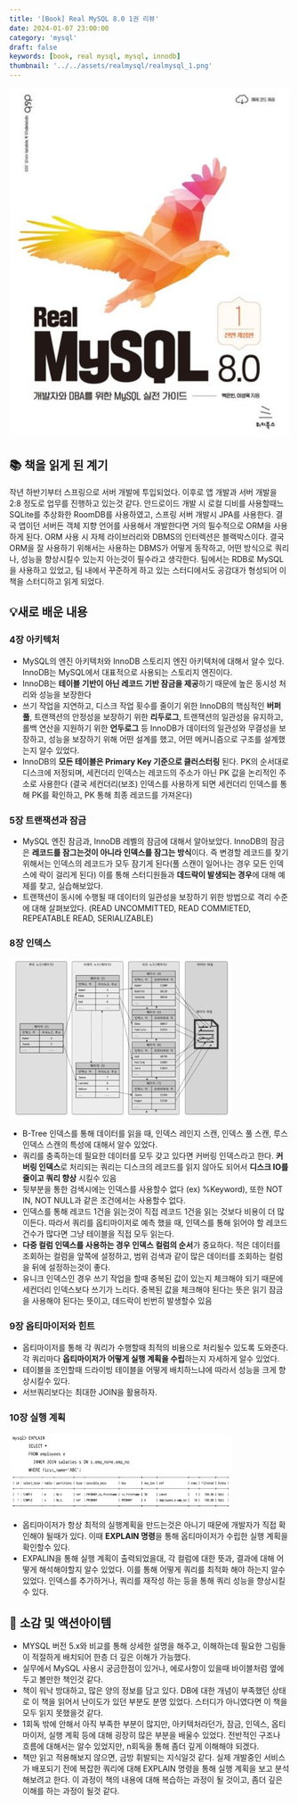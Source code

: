 ```yaml
---
title: '[Book] Real MySQL 8.0 1권 리뷰'
date: 2024-01-07 23:00:00
category: 'mysql'
draft: false
keywords: [book, real mysql, mysql, innodb]
thumbnail: '../../assets/realmysql/realmysql_1.png'
---
```


![](../../assets/realmysql/realmysql_1.png)

## 📚 책을 읽게 된 계기

작년 하반기부터 스프링으로 서버 개발에 투입되었다. 이후로 앱 개발과 서버 개발을 2:8 정도로 업무를 진행하고 있는것 같다. 
안드로이드 개발 시 로컬 디비를 사용할때느 SQLite를 추상화한 RoomDB를 사용하였고, 스프링 서버 개발시 JPA를 사용한다. 
결국 앱이던 서버든 객체 지향 언어를 사용해서 개발한다면 거의 필수적으로 ORM을 사용하게 된다. ORM 사용 시 자체 라이브러리와 DBMS의 인터렉션은 블랙박스이다. 
결국 ORM을 잘 사용하기 위해서는 사용하는 DBMS가 어떻게 동작하고, 어떤 방식으로 쿼리나, 성능을 향상시킬수 있는지 아는것이 필수라고 생각한다. 
팀에서는 RDB로 MySQL을 사용하고 있었고, 팀 내에서 꾸준하게 하고 있는 스터디에서도 공감대가 형성되어 이 책을 스터디하고 읽게 되었다.

## 💡새로 배운 내용

### 4장 아키텍처
- MySQL의 엔진 아키텍처와 InnoDB 스토리지 엔진 아키텍처에 대해서 알수 있다. InnoDB는 MySQL에서 대표적으로 사용되는 스토리지 엔진이다.
- InnoDB는 **테이블 기반이 아닌 레코드 기반 잠금을 제공**하기 때문에 높은 동시성 처리와 성능을 보장한다
- 쓰기 작업을 지연하고, 디스크 작업 횟수를 줄이기 위한 InnoDB의 핵심적인 **버퍼 풀**, 트랜잭션의 안정성을 보장하기 위한 **리두로그**, 트랜잭션의 일관성을 유지하고, 롤백 연산을 지원하기 위한 **언두로그** 등 InnoDB가 데이터의 일관성와 무결성을 보장하고, 성능을 보장하기 위해 어떤 설계를 했고, 어떤 메커니즘으로 구조를 설계했는지 알수 있었다.
- InnoDB의 **모든 테이블은 Primary Key 기준으로 클러스터링** 된다. PK의 순서대로 디스크에 저정되며, 세컨더리 인덱스는 레코드의 주소가 아닌 PK 값을 논리적인 주소로 사용한다 (결국 세컨더리(보조) 인덱스를 사용하게 되면 세컨더리 인덱스를 통해 PK를 확인하고, PK 통해 최종 레코드를 가져온다)

### 5장 트랜잭션과 잠금
- MySQL 엔진 잠금과, InnoDB 레벨의 잠금에 대해서 알아보았다. InnoDB의 잠금은 **레코드를 잠그는것이 아니라 인덱스를 잠그는 방식**이다. 즉 변경할 레코드를 찾기 위해서는 인덱스의 레코드가 모두 잠기게 된다(풀 스캔이 일어나는 경우 모든 인덱스에 락이 걸리게 된다) 이를 통해 스터디원들과 **데드락이 발생되는 경우**에 대해 예제를 찾고, 실습해보았다.
- 트랜잭션이 동시에 수행될 때 데이터의 일관성을 보장하기 위한 방법으로 격리 수준에 대해 살펴보았다. (READ UNCOMMITTED, READ COMMIETED, REPEATABLE READ, SERIALIZABLE)

### 8장 인덱스
<img src="../../assets/realmysql/realmysql_3.png" width=400>

- B-Tree 인덱스를 통해 데이터를 읽을 때, 인덱스 레인지 스캔, 인덱스 풀 스캔, 루스 인덱스 스캔의 특성에 대해서 알수 있었다.
- 쿼리를 충족하는데 필요한 데이터를 모두 갖고 있다면 커버링 인덱스라고 한다. **커버링 인덱스**로 처리되는 쿼리는 디스크의 레코드를 읽지 않아도 되어서 **디스크 IO를 줄이고 쿼리 향상** 시킬수 있음
- 뒷부분을 통한 검색시에는 인덱스를 사용할수 없다 (ex) %Keyword), 또한 NOT IN, NOT NULL과 같은 조건에서는 사용할수 없다.
- 인덱스를 통해 레코드 1건을 읽는것이 직접 레코드 1건을 읽는 것보다 비용이 더 많이든다. 따라서 쿼리를 옵티마이저로 예측 했을 때, 인덱스를 통해 읽어야 할 레코드 건수가 많다면 그냥 테이블을 직접 모두 읽는다.
- **다중 컬럼 인덱스를 사용하는 경우 인덱스 컬럼의 순서**가 중요하다. 적은 데이터를 조회하는 컬럼을 앞쪽에 설정하고, 범위 검색과 같이 많은 데이터를 조회하는 컬럼을 뒤에 설정하는것이 좋다.
- 유니크 인덱스인 경우 쓰기 작업을 할때 중복된 값이 있는지 체크해야 되기 때문에 세컨더리 인덱스보다 쓰기가 느리다. 중복된 값을 체크해야 된다는 뜻은 읽기 잠금을 사용해야 된다는 뜻이고, 데드락이 빈번히 발생할수 있음

### 9장 옵티마이저와 힌트
- 옵티마이저를 통해 각 쿼리가 수행할때 최적의 비용으로 처리될수 있도록 도와준다. 각 쿼리마다 **옵티마이저가 어떻게 실행 계획을 수립**하는지 자세하게 알수 있었다.
- 테이블을 조인할때 드라이빙 테이블을 어떻게 배치하느냐에 따라서 성능을 크게 향상시킬수 있다.
- 서브쿼리보다는 최대한 JOIN을 활용하자.

### 10장 실행 계획
<img src="../../assets/realmysql/realmysql_2.png" width=400>

- 옵티마이저가 항상 최적의 실행계획을 만드는것은 아니기 때문에 개발자가 직접 확인해야 될때가 있다. 이때 **EXPLAIN 명령**을 통해 옵티마이저가 수립한 실행 계획을 확인할수 있다.
- EXPALIN을 통해 실행 계획이 출력되었을대, 각 컬럼에 대한 뜻과, 결과에 대해 어떻게 해석해야할지 알수 있었다. 이를 통해 어떻게 쿼리를 최적화 해야 하는지 알수 있었다. 인덱스를 추가하거나, 쿼리를 재작성 하는 등을 통해 쿼리 성능을 향상시킬수 있다.

## 🚀 소감 및 액션아이템
- MYSQL 버전 5.x와 비교를 통해 상세한 설명을 해주고, 이해하는데 필요한 그림들이 적절하게 배치되어 한층 더 깊은 이해가 가능했다.
- 실무에서 MySQL 사용시 궁금한점이 있거나, 에로사항이 있을때 바이블처럼 옆에 두고 볼만한 책인것 같다.
- 책이 워낙 방대하고, 많은 양의 정보를 담고 있다. DB에 대한 개념이 부족했던 상태로 이 책을 읽어서 난이도가 있던 부분도 분명 있었다. 스터디가 아니였다면 이 책을 모두 읽지 못했을것 같다.
- 1회독 밖에 안해서 아직 부족한 부분이 많지만, 아키텍처라던가, 잠금, 인덱스, 옵티마이저, 실행 계획 등에 대해 굉장히 많은 부분을 배울수 있었다. 전반적인 구조나 흐름에 대해서는 알수 있었지만, n회독을 통해 좀더 깊게 이해해야 되겠다.
- 책만 읽고 적용해보지 않으면, 금방 휘발되는 지식일것 같다. 실제 개발중인 서비스가 배포되기 전에 복잡한 쿼리에 대해 EXPLAIN 명령을 통해 실행 계획을 보고 분석해보려고 한다. 이 과정이 책의 내용에 대해 복습하는 과정이 될 것이고, 좀더 깊은 이해를 하는 과정이 될것 같다.

